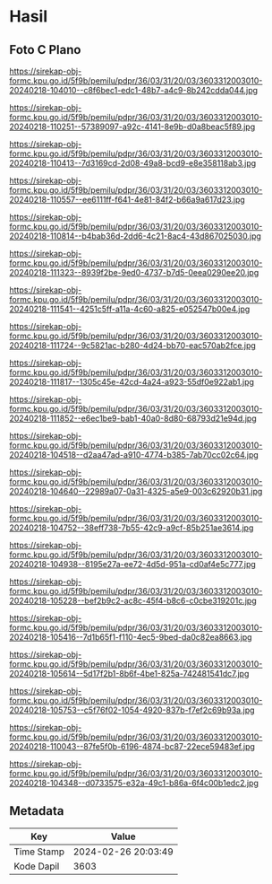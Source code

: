# Hasil

## Foto C Plano

https://sirekap-obj-formc.kpu.go.id/5f9b/pemilu/pdpr/36/03/31/20/03/3603312003010-20240218-104010--c8f6bec1-edc1-48b7-a4c9-8b242cdda044.jpg

https://sirekap-obj-formc.kpu.go.id/5f9b/pemilu/pdpr/36/03/31/20/03/3603312003010-20240218-110251--57389097-a92c-4141-8e9b-d0a8beac5f89.jpg

https://sirekap-obj-formc.kpu.go.id/5f9b/pemilu/pdpr/36/03/31/20/03/3603312003010-20240218-110413--7d3169cd-2d08-49a8-bcd9-e8e358118ab3.jpg

https://sirekap-obj-formc.kpu.go.id/5f9b/pemilu/pdpr/36/03/31/20/03/3603312003010-20240218-110557--ee6111ff-f641-4e81-84f2-b66a9a617d23.jpg

https://sirekap-obj-formc.kpu.go.id/5f9b/pemilu/pdpr/36/03/31/20/03/3603312003010-20240218-110814--b4bab36d-2dd6-4c21-8ac4-43d867025030.jpg

https://sirekap-obj-formc.kpu.go.id/5f9b/pemilu/pdpr/36/03/31/20/03/3603312003010-20240218-111323--8939f2be-9ed0-4737-b7d5-0eea0290ee20.jpg

https://sirekap-obj-formc.kpu.go.id/5f9b/pemilu/pdpr/36/03/31/20/03/3603312003010-20240218-111541--4251c5ff-a11a-4c60-a825-e052547b00e4.jpg

https://sirekap-obj-formc.kpu.go.id/5f9b/pemilu/pdpr/36/03/31/20/03/3603312003010-20240218-111724--9c5821ac-b280-4d24-bb70-eac570ab2fce.jpg

https://sirekap-obj-formc.kpu.go.id/5f9b/pemilu/pdpr/36/03/31/20/03/3603312003010-20240218-111817--1305c45e-42cd-4a24-a923-55df0e922ab1.jpg

https://sirekap-obj-formc.kpu.go.id/5f9b/pemilu/pdpr/36/03/31/20/03/3603312003010-20240218-111852--e6ec1be9-bab1-40a0-8d80-68793d21e94d.jpg

https://sirekap-obj-formc.kpu.go.id/5f9b/pemilu/pdpr/36/03/31/20/03/3603312003010-20240218-104518--d2aa47ad-a910-4774-b385-7ab70cc02c64.jpg

https://sirekap-obj-formc.kpu.go.id/5f9b/pemilu/pdpr/36/03/31/20/03/3603312003010-20240218-104640--22989a07-0a31-4325-a5e9-003c62920b31.jpg

https://sirekap-obj-formc.kpu.go.id/5f9b/pemilu/pdpr/36/03/31/20/03/3603312003010-20240218-104752--38eff738-7b55-42c9-a9cf-85b251ae3614.jpg

https://sirekap-obj-formc.kpu.go.id/5f9b/pemilu/pdpr/36/03/31/20/03/3603312003010-20240218-104938--8195e27a-ee72-4d5d-951a-cd0af4e5c777.jpg

https://sirekap-obj-formc.kpu.go.id/5f9b/pemilu/pdpr/36/03/31/20/03/3603312003010-20240218-105228--bef2b9c2-ac8c-45f4-b8c6-c0cbe319201c.jpg

https://sirekap-obj-formc.kpu.go.id/5f9b/pemilu/pdpr/36/03/31/20/03/3603312003010-20240218-105416--7d1b65f1-f110-4ec5-9bed-da0c82ea8663.jpg

https://sirekap-obj-formc.kpu.go.id/5f9b/pemilu/pdpr/36/03/31/20/03/3603312003010-20240218-105614--5d17f2b1-8b6f-4be1-825a-742481541dc7.jpg

https://sirekap-obj-formc.kpu.go.id/5f9b/pemilu/pdpr/36/03/31/20/03/3603312003010-20240218-105753--c5f76f02-1054-4920-837b-f7ef2c69b93a.jpg

https://sirekap-obj-formc.kpu.go.id/5f9b/pemilu/pdpr/36/03/31/20/03/3603312003010-20240218-110043--87fe5f0b-6196-4874-bc87-22ece59483ef.jpg

https://sirekap-obj-formc.kpu.go.id/5f9b/pemilu/pdpr/36/03/31/20/03/3603312003010-20240218-104348--d0733575-e32a-49c1-b86a-6f4c00b1edc2.jpg


## Metadata

| Key        | Value               |
| ---------- | ------------------- |
| Time Stamp | 2024-02-26 20:03:49 |
| Kode Dapil | 3603                |



